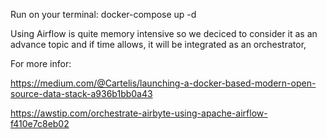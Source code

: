 Run on your terminal: docker-compose up -d

Using Airflow is quite memory intensive so we deciced to consider it as an advance topic and if time allows, it will be integrated as an orchestrator,


For more infor:

https://medium.com/@Cartelis/launching-a-docker-based-modern-open-source-data-stack-a936b1bb0a43

https://awstip.com/orchestrate-airbyte-using-apache-airflow-f410e7c8eb02
